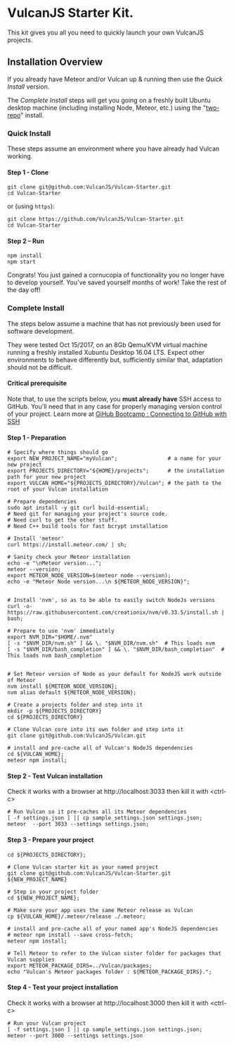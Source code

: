 # VulcanJS Starter Kit.

This kit gives you all you need to quickly launch your own VulcanJS projects.

## Installation Overview

If you already have Meteor and/or Vulcan up & running then use the *Quick Install* version.

The *Complete Install* steps will get you going on a freshly built Ubuntu desktop machine (including installing Node, Meteor, etc.) using the "[two-repo](http://docs.vulcanjs.org/#Two-Repo-Install)" install.

### Quick Install

These steps assume an environment where you have already had Vulcan working.

#### Step 1 - Clone

```
git clone git@github.com:VulcanJS/Vulcan-Starter.git
cd Vulcan-Starter
```

or (using `https`):

```
git clone https://github.com/VulcanJS/Vulcan-Starter.git
cd Vulcan-Starter
```

#### Step 2 – Run

```
npm install
npm start
```

Congrats! You just gained a cornucopia of functionality you no longer have to develop yourself.  You've saved yourself months of work!  Take the rest of the day off!

### Complete Install

The steps below assume a machine that has not previously been used for software development.

They were tested Oct 15/2017, on an 8Gb Qemu/KVM virtual machine running a freshly installed Xubuntu Desktop 16.04 LTS.
Expect other environments to behave differently but, sufficiently similar that, adaptation should not be difficult.

#### Critical prerequisite

Note that, to use the scripts below, you **must already have** SSH access to GitHub.  You'll need that in any case for properly managing version control of your project.  Learn more at [GiHub Bootcamp : Connecting to GitHub with SSH](https://help.github.com/articles/connecting-to-github-with-ssh/)

#### Step 1 - Preparation

    # Specify where things should go
    export NEW_PROJECT_NAME="myVulcan";                # a name for your new project
    export PROJECTS_DIRECTORY="${HOME}/projects";      # the installation path for your new project
    export VULCAN_HOME="${PROJECTS_DIRECTORY}/Vulcan"; # the path to the root of your Vulcan installation

    # Prepare dependencies
    sudo apt install -y git curl build-essential;
    # Need git for managing your project's source code.
    # Need curl to get the other stuff.
    # Need C++ build tools for fast bcrypt installation

    # Install 'meteor'
    curl https://install.meteor.com/ | sh;

    # Sanity check your Meteor installation
    echo -e "\nMeteor version...";
    meteor --version;
    export METEOR_NODE_VERSION=$(meteor node --version);
    echo -e "Meteor Node version...\n ${METEOR_NODE_VERSION}";


    # Install 'nvm', so as to be able to easily switch NodeJs versions
    curl -o- https://raw.githubusercontent.com/creationix/nvm/v0.33.5/install.sh | bash;

    # Prepare to use 'nvm' immediately
    export NVM_DIR="$HOME/.nvm"
    [ -s "$NVM_DIR/nvm.sh" ] && \. "$NVM_DIR/nvm.sh"  # This loads nvm
    [ -s "$NVM_DIR/bash_completion" ] && \. "$NVM_DIR/bash_completion"  # This loads nvm bash_completion


    # Set Meteor version of Node as your default for NodeJS work outside of Meteor
    nvm install ${METEOR_NODE_VERSION};
    nvm alias default ${METEOR_NODE_VERSION};

    # Create a projects folder and step into it
    mkdir -p ${PROJECTS_DIRECTORY}
    cd ${PROJECTS_DIRECTORY}

    # Clone Vulcan core into its own folder and step into it
    git clone git@github.com:VulcanJS/Vulcan.git

    # install and pre-cache all of Vulcan's NodeJS dependencies
    cd ${VULCAN_HOME};
    meteor npm install;

#### Step 2 - Test Vulcan installation

 Check it works with a browser at http://localhost:3033
 then kill it with &lt;ctrl-c>

    # Run Vulcan so it pre-caches all its Meteor dependencies
    [ -f settings.json ] || cp sample_settings.json settings.json;
    meteor  --port 3033 --settings settings.json;


#### Step 3 - Prepare your project

    cd ${PROJECTS_DIRECTORY};
    
    # Clone Vulcan starter kit as your named project
    git clone git@github.com:VulcanJS/Vulcan-Starter.git ${NEW_PROJECT_NAME}

    # Step in your project folder
    cd ${NEW_PROJECT_NAME};

    # Make sure your app uses the same Meteor release as Vulcan
    cp ${VULCAN_HOME}/.meteor/release ./.meteor;

    # install and pre-cache all of your named app's NodeJS dependencies
    # meteor npm install --save cross-fetch;
    meteor npm install;

    # Tell Meteor to refer to the Vulcan sister folder for packages that Vulcan supplies
    export METEOR_PACKAGE_DIRS=../Vulcan/packages;
    echo "Vulcan's Meteor packages folder : ${METEOR_PACKAGE_DIRS}.";

#### Step 4 - Test your project installation

 Check it works with a browser at http://localhost:3000
 then kill it with &lt;ctrl-c>

    # Run your Vulcan project
    [ -f settings.json ] || cp sample_settings.json settings.json;
    meteor --port 3000 --settings settings.json


